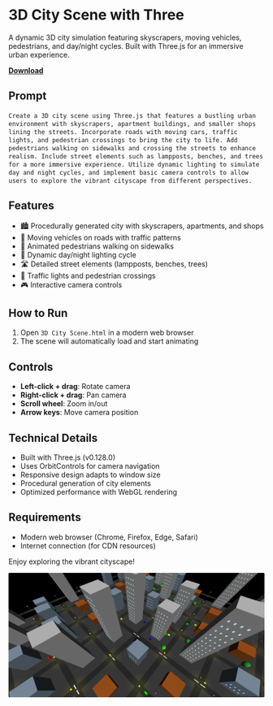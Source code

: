 # 3D City Scene with Three

A dynamic 3D city simulation featuring skyscrapers, moving vehicles, pedestrians, and day/night cycles. Built with Three.js for an immersive urban experience.

**[Download](https://github.com/sanchomuzax/ai-one-shot-programming/blob/main/DeepSeek%20R1%200528%20-%203D%20City%20Scene.html)**

## Prompt

~~~
Create a 3D city scene using Three.js that features a bustling urban environment with skyscrapers, apartment buildings, and smaller shops lining the streets. Incorporate roads with moving cars, traffic lights, and pedestrian crossings to bring the city to life. Add pedestrians walking on sidewalks and crossing the streets to enhance realism. Include street elements such as lampposts, benches, and trees for a more immersive experience. Utilize dynamic lighting to simulate day and night cycles, and implement basic camera controls to allow users to explore the vibrant cityscape from different perspectives.
~~~

## Features
- 🏙️ Procedurally generated city with skyscrapers, apartments, and shops
- 🚗 Moving vehicles on roads with traffic patterns
- 🚶 Animated pedestrians walking on sidewalks
- 🌆 Dynamic day/night lighting cycle
- 🛣️ Detailed street elements (lampposts, benches, trees)
- 🚦 Traffic lights and pedestrian crossings
- 🎮 Interactive camera controls

## How to Run
1. Open `3D City Scene.html` in a modern web browser
2. The scene will automatically load and start animating

## Controls
- **Left-click + drag**: Rotate camera
- **Right-click + drag**: Pan camera
- **Scroll wheel**: Zoom in/out
- **Arrow keys**: Move camera position

## Technical Details
- Built with Three.js (v0.128.0)
- Uses OrbitControls for camera navigation
- Responsive design adapts to window size
- Procedural generation of city elements
- Optimized performance with WebGL rendering

## Requirements
- Modern web browser (Chrome, Firefox, Edge, Safari)
- Internet connection (for CDN resources)

Enjoy exploring the vibrant cityscape!

![image](https://raw.githubusercontent.com/sanchomuzax/ai-one-shot-programming/refs/heads/main/DeepSeek%20R1%200528%20-%203D%20City%20Scene.png)
